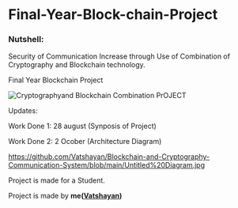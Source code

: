 # Final-Year-Block-chain-Project


### Nutshell: 
Security of Communication Increase through Use of Combination of Cryptography and Blockchain technology.

Final Year Blockchain Project

![Cryptographyand Blockchain Combination PrOJECT](https://user-images.githubusercontent.com/28294942/135728332-aeb851dd-e08e-4179-b664-96de6ce73733.png)


Updates:

Work Done 1: 28 august (Synposis of Project) 

Work Done 2:  2 Ocober (Architecture Diagram) 

https://github.com/Vatshayan/Blockchain-and-Cryptography-Communication-System/blob/main/Untitled%20Diagram.jpg


Project is made for a Student.

Project is made by **me([Vatshayan](https://github.com/Vatshayan))**
